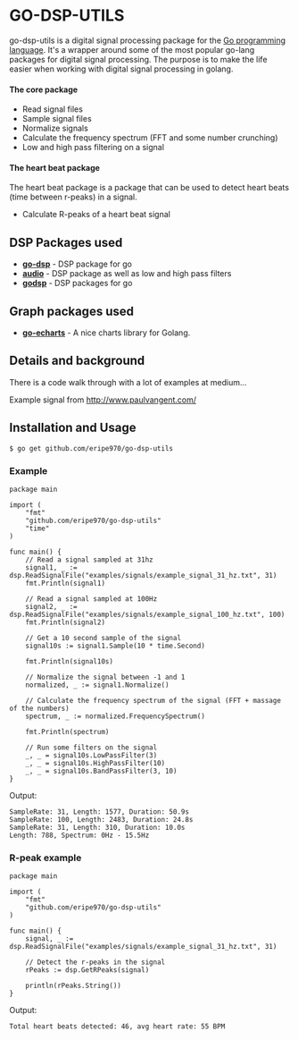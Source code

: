# GO-DSP-UTILS

go-dsp-utils is a digital signal processing package for the [Go programming language](http://golang.org). It's a wrapper
around some of the most popular go-lang packages for digital signal processing. The purpose is to make the life easier
when working with digital signal processing in golang.

#### The core package

- Read signal files
- Sample signal files
- Normalize signals
- Calculate the frequency spectrum (FFT and some number crunching)
- Low and high pass filtering on a signal

#### The heart beat package

The heart beat package is a package that can be used to detect heart beats (time between r-peaks) in a signal.

- Calculate R-peaks of a heart beat signal

## DSP Packages used

* **[go-dsp](https://github.com/mjibson/go-dsp)** - DSP package for go
* **[audio](https://github.com/mattetti/audio)** - DSP package as well as low and high pass filters
* **[godsp](https://github.com/goccmack/godsp)** - DSP packages for go

## Graph packages used

* **[go-echarts](https://github.com/go-echarts/go-echarts)** - A nice charts library for Golang.

## Details and background

There is a code walk through with a lot of examples at medium...

Example signal from http://www.paulvangent.com/

## Installation and Usage

```$ go get github.com/eripe970/go-dsp-utils```

### Example

```
package main

import (
	"fmt"
	"github.com/eripe970/go-dsp-utils"
	"time"
)

func main() {
	// Read a signal sampled at 31hz
	signal1, _ := dsp.ReadSignalFile("examples/signals/example_signal_31_hz.txt", 31)
	fmt.Println(signal1)

	// Read a signal sampled at 100Hz
	signal2, _ := dsp.ReadSignalFile("examples/signals/example_signal_100_hz.txt", 100)
	fmt.Println(signal2)

	// Get a 10 second sample of the signal
	signal10s := signal1.Sample(10 * time.Second)

	fmt.Println(signal10s)

	// Normalize the signal between -1 and 1
	normalized, _ := signal1.Normalize()
	
	// Calculate the frequency spectrum of the signal (FFT + massage of the numbers)
	spectrum, _ := normalized.FrequencySpectrum()

	fmt.Println(spectrum)
	
	// Run some filters on the signal
	_, _ = signal10s.LowPassFilter(3)
	_, _ = signal10s.HighPassFilter(10)
	_, _ = signal10s.BandPassFilter(3, 10)
}
```

Output:

```
SampleRate: 31, Length: 1577, Duration: 50.9s
SampleRate: 100, Length: 2483, Duration: 24.8s
SampleRate: 31, Length: 310, Duration: 10.0s
Length: 788, Spectrum: 0Hz - 15.5Hz
```

### R-peak example

```
package main

import (
	"fmt"
	"github.com/eripe970/go-dsp-utils"
)

func main() {
    signal, _ := dsp.ReadSignalFile("examples/signals/example_signal_31_hz.txt", 31)
    
    // Detect the r-peaks in the signal
    rPeaks := dsp.GetRPeaks(signal)
    
    println(rPeaks.String())	
}
```

Output:

```
Total heart beats detected: 46, avg heart rate: 55 BPM
```
